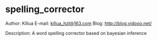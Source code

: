 spelling_corrector
==================
Author: Killua
E-mail: killua_hzl@163.com
Blog: http://blog.yidooo.net/

Description: A word spelling corrector based on bayesian inference
